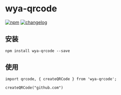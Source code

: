 # wya-qrcode
[![npm][npm-image]][npm-url] [![changelog][changelog-image]][changelog-url]

## 安装

```vim
npm install wya-qrcode --save
```

## 使用
```
import qrcode, { createQRCode } from 'wya-qrcode';

createQRCode("github.com")
```


<!--  以下内容无视  -->
[changelog-image]: https://img.shields.io/badge/changelog-md-blue.svg
[changelog-url]: CHANGELOG.md

[npm-image]: https://img.shields.io/npm/v/wya-qrcode.svg
[npm-url]: https://www.npmjs.com/package/wya-qrcode
